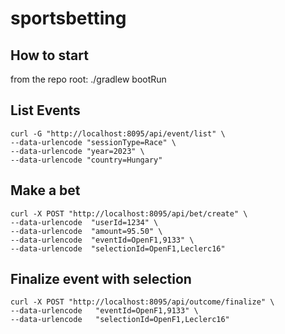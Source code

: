 # sportsbetting

## How to start
from the repo root:
./gradlew bootRun

## List Events
```
curl -G "http://localhost:8095/api/event/list" \
--data-urlencode "sessionType=Race" \
--data-urlencode "year=2023" \
--data-urlencode "country=Hungary"
```


## Make a bet
```
curl -X POST "http://localhost:8095/api/bet/create" \
--data-urlencode  "userId=1234" \
--data-urlencode  "amount=95.50" \
--data-urlencode  "eventId=OpenF1,9133" \
--data-urlencode  "selectionId=OpenF1,Leclerc16"
```

## Finalize event with selection
```
curl -X POST "http://localhost:8095/api/outcome/finalize" \
--data-urlencode   "eventId=OpenF1,9133" \
--data-urlencode   "selectionId=OpenF1,Leclerc16"
```
